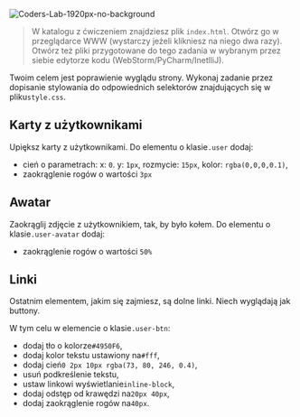 ![Coders-Lab-1920px-no-background](https://user-images.githubusercontent.com/30623667/104709387-2b7ac180-571f-11eb-9b94-517aa6d501c9.png)



> W katalogu z ćwiczeniem znajdziesz plik `index.html`. Otwórz go w przeglądarce WWW (wystarczy jeżeli klikniesz na niego dwa razy).  
> Otwórz też pliki przygotowane do tego zadania w wybranym przez siebie edytorze kodu (WebStorm/PyCharm/InetlliJ). 

Twoim celem jest poprawienie wyglądu strony. Wykonaj zadanie przez dopisanie stylowania do odpowiednich selektorów znajdujących się w pliku`style.css`.


## Karty z użytkownikami

Upiększ karty z użytkownikami.
Do elementu o klasie`.user` dodaj:
* cień o parametrach: x: `0`. y: `1px`, rozmycie: `15px`, kolor: `rgba(0,0,0,0.1)`,
* zaokrąglenie rogów o wartości `3px`


## Awatar

Zaokrąglij zdjęcie z użytkownikiem, tak, by było kołem.
Do elementu o klasie`.user-avatar` dodaj:
* zaokrąglenie rogów o wartości `50%`


## Linki

Ostatnim elementem, jakim się zajmiesz, są dolne linki. Niech wyglądają jak buttony.

W tym celu w elemencie o klasie`.user-btn`:
* dodaj tło o kolorze`#4950F6`,
* dodaj kolor tekstu ustawiony na`#fff`,
* dodaj cień`0 2px 10px rgba(73, 80, 246, 0.4)`,
* usuń podkreślenie tekstu,
* ustaw linkowi wyświetlanie`inline-block`,
* dodaj odstęp od krawędzi na`20px 40px`,
* dodaj zaokrąglenie rogów na`40px`.

